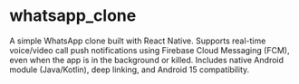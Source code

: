# whatsapp_clone
A simple WhatsApp clone built with React Native. Supports real-time voice/video call push notifications using Firebase Cloud Messaging (FCM), even when the app is in the background or killed. Includes native Android module (Java/Kotlin), deep linking, and Android 15 compatibility.
